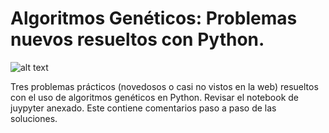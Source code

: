 # Algoritmos Genéticos: Problemas nuevos resueltos con Python.

![alt text](https://fide.dev/wp-content/uploads/2019/10/Genetic-Cover.png "Python y algoritmos genéticos")

Tres problemas prácticos (novedosos o casi no vistos en la web) resueltos con el uso de algoritmos genéticos en Python.
Revisar el notebook de juypyter anexado. Este contiene comentarios paso a paso de las soluciones.
